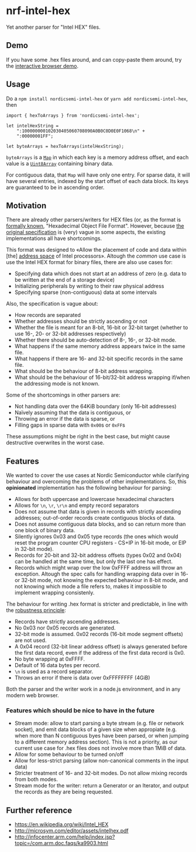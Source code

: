 
# nrf-intel-hex

Yet another parser for "Intel HEX" files.

## Demo

If you have some .hex files around, and can copy-paste them around, try the
[interactive browser demo](demo.html).

## Usage

Do a `npm install nordicsemi-intel-hex` or `yarn add nordicsemi-intel-hex`, then

```
import { hexToArrays } from 'nordicsemi-intel-hex';

let intelHexString =
    ":100000000102030405060708090A0B0C0D0E0F1068\n" +
    ":00000001FF";

let byteArrays = hexToArrays(intelHexString);
```

`byteArrays` is a [`Map`](https://developer.mozilla.org/docs/Web/JavaScript/Reference/Global_Objects/Map)
in which each key is a memory address offset, and each value is a
[`Uint8Array`](https://developer.mozilla.org/en-US/docs/Web/JavaScript/Reference/Global_Objects/Uint8Array)
containing binary data.

For contiguous data, that `Map` will have only one entry. For sparse data, it will have
several entries, indexed by the start offset of each data block. Its keys are guaranteed
to be in ascending order.

## Motivation

There are already other parsers/writers for HEX files (or, as the format is
[formally known](http://microsym.com/editor/assets/intelhex.pdf), "Hexadecimal
Object File Format". However, because [the original specification](http://microsym.com/editor/assets/intelhex.pdf)
is (very) vague in some aspects, the existing implementations all have shortcomings.

This format was designed to «Allow the placement of code and data within [the]
[address space](https://en.wikipedia.org/wiki/Address_space) of Intel processors».
Altough the *common* use case is use the Intel HEX format for binary files,
there are also use cases for:

* Specifying data which does not start at an address of zero (e.g. data to be
  written at the end of a storage device)
* Initializing peripherals by writing to their raw physical address
* Specifying sparse (non-contiguous) data at some intervals

Also, the specification is vague about:

* How records are separated
* Whether addresses should be strictly ascending or not
* Whether the file is meant for an 8-bit, 16-bit or 32-bit target
  (whether to use 16-, 20- or 32-bit addresses respectively)
* Whether there should be auto-detection of 8-, 16-, or 32-bit mode.
* What happens if the same memory address appears twice in the same file.
* What happens if there are 16- and 32-bit specific records in the same file.
* What should be the behaviour of 8-bit address wrapping.
* What should be the behaviour of 16-bit/32-bit address wrapping if/when
  the addressing mode is not known.

Some of the shortcomings in other parsers are:

* Not handling data over the 64KiB boundary (only 16-bit addresses)
* Naïvely assuming that the data is contiguous, or
* Throwing an error if the data is sparse, or
* Filling gaps in sparse data with `0x00`s or `0xFF`s

These assumptions might be right in the best case, but might cause destructive overwrites
in the worst case.

## Features

We wanted to cover the use cases at Nordic Semiconductor while clarifying behaviour and
overcoming the problems of other implementations. So, this **opinionated** implementation
has the following behaviour for parsing:

* Allows for both uppercase and lowercase hexadecimal characters
* Allows for `\n`, `\r`, `\r\n` and empty record separators
* Does not assume that data is given in records with strictly ascending addresses;
  out-of-order records create contiguous blocks of data.
* Does not assume contiguous data blocks, and so can return more than one block of binary
  data.
* Silently ignores 0x03 and 0x05 type records (the ones which would reset the program
  counter CPU registers - CS+IP in 16-bit mode, or EIP in 32-bit mode).
* Records for 20-bit and 32-bit address offsets (types 0x02 and 0x04) can be handled at
  the same time, but only the last one has effect.
* Records which might wrap over the low 0xFFFF address will throw an exception. Altough
  the spec calls for handling wrapping data over in 16- or 32-bit mode, not knowing the
  expected behaviour in 8-bit mode, and not knowing which mode a file refers to, makes
  it impossible to implement wrapping consistenly.

The behaviour for writing .hex format is stricter and predictable, in line with the
[robustness principle](https://en.wikipedia.org/wiki/Robustness_principle):

* Records have strictly ascending addresses.
* No 0x03 nor 0x05 records are generated.
* 32-bit mode is assumed. 0x02 records (16-bit mode segment offsets) are not used.
* A 0x04 record (32-bit linear address offset) is always generated before the first
  data record, even if the address of the first data record is 0x0.
* No byte wrapping at 0xFFFF.
* Default of 16 data bytes per record.
* `\n` is used as a record separator.
* Throws an error if there is data over 0xFFFFFFFF (4GiB)

Both the parser and the writer work in a node.js environment, and in any modern web browser.

### Features which should be nice to have in the future

* Stream mode: allow to start parsing a byte stream (e.g. file or network socket), and
  emit data blocks of a given size when appropiate (e.g. when more than N contiguous byes have been parsed, or when jumping to a different memory address section). This is not a
  priority, as our current use case for .hex files does not involve more than 1MiB of data.
* Allow for some behaviour to be turned on/off
* Allow for less-strict parsing (allow non-canonical comments in the input data)
* Stricter treatment of 16- and 32-bit modes. Do not allow mixing records from both modes.
* Stream mode for the writer: return a Generator or an Iterator, and output the records as
  they are being requested.

## Further reference

* https://en.wikipedia.org/wiki/Intel_HEX
* http://microsym.com/editor/assets/intelhex.pdf
* http://infocenter.arm.com/help/index.jsp?topic=/com.arm.doc.faqs/ka9903.html

